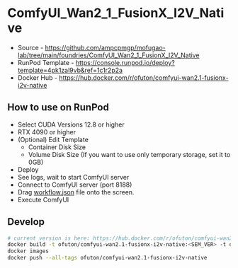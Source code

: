 # ComfyUI_Wan2_1_FusionX_I2V_Native


- Source - <https://github.com/ampcpmgp/mofugao-lab/tree/main/foundries/ComfyUI_Wan2_1_FusionX_I2V_Native>
- RunPod Template - <https://console.runpod.io/deploy?template=4pk1zal9vb&ref=1c1r2p2a>
- Docker Hub - <https://hub.docker.com/r/ofuton/comfyui-wan2.1-fusionx-i2v-native>

## How to use on RunPod

- Select CUDA Versions 12.8 or higher
- RTX 4090 or higher
- (Optional) Edit Template
  - Container Disk Size
  - Volume Disk Size (If you want to use only temporary storage, set it to 0GB)
- Deploy
- See logs, wait to start ComfyUI server
- Connect to ComfyUI server (port 8188)
- Drag [workflow.json](https://raw.githubusercontent.com/ampcpmgp/mofugao-lab/refs/heads/main/foundries/ComfyUI_Wan2_1_FusionX_I2V_Native/workflow.json) file onto the screen.
- Execute ComfyUI

## Develop

```bash
# current version is here: https://hub.docker.com/r/ofuton/comfyui-wan2.1-fusionx-i2v-native/tags
docker build -t ofuton/comfyui-wan2.1-fusionx-i2v-native:<SEM_VER> -t ofuton/comfyui-wan2.1-fusionx-i2v-native:latest .
docker images
docker push --all-tags ofuton/comfyui-wan2.1-fusionx-i2v-native
```
